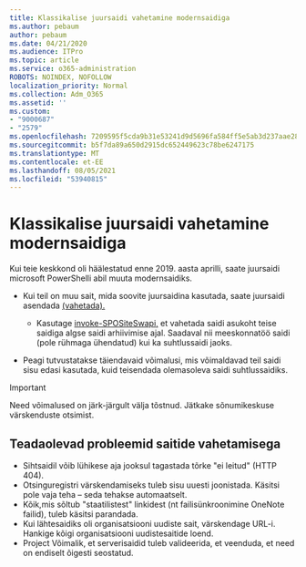 ```yaml
---
title: Klassikalise juursaidi vahetamine modernsaidiga
ms.author: pebaum
author: pebaum
ms.date: 04/21/2020
ms.audience: ITPro
ms.topic: article
ms.service: o365-administration
ROBOTS: NOINDEX, NOFOLLOW
localization_priority: Normal
ms.collection: Adm_O365
ms.assetid: ''
ms.custom:
- "9000687"
- "2579"
ms.openlocfilehash: 7209595f5cda9b31e53241d9d5696fa584ff5e5ab3d237aae28542bf7aec9398
ms.sourcegitcommit: b5f7da89a650d2915dc652449623c78be6247175
ms.translationtype: MT
ms.contentlocale: et-EE
ms.lasthandoff: 08/05/2021
ms.locfileid: "53940815"
---
```

# <a name="swap-your-classic-root-site-with-a-modern-site"></a>Klassikalise juursaidi vahetamine modernsaidiga

Kui teie keskkond oli häälestatud enne 2019. aasta aprilli, saate juursaidi microsoft PowerShelli abil muuta modernsaidiks.

- Kui teil on muu sait, mida soovite juursaidina kasutada, saate juursaidi asendada [(vahetada).](https://docs.microsoft.com/sharepoint/modern-root-site) 
    - Kasutage [invoke-SPOSiteSwapi,](https://docs.microsoft.com/powershell/module/sharepoint-online/invoke-spositeswap?view=sharepoint-ps) et vahetada saidi asukoht teise saidiga algse saidi arhiivimise ajal. Saadaval nii meeskonnatöö saidi (pole rühmaga ühendatud) kui ka suhtlussaidi jaoks. 

- Peagi tutvustatakse täiendavaid võimalusi, mis võimaldavad teil saidi sisu edasi kasutada, kuid teisendada olemasoleva saidi suhtlussaidiks. 
>[!Important]
>Need võimalused on järk-järgult välja tõstnud. Jätkake sõnumikeskuse värskenduste otsimist. 

## <a name="known-issues-with-swapping-sites"></a>Teadaolevad probleemid saitide vahetamisega

- Sihtsaidil võib lühikese aja jooksul tagastada tõrke "ei leitud" (HTTP 404).
- Otsinguregistri värskendamiseks tuleb sisu uuesti joonistada. Käsitsi pole vaja teha – seda tehakse automaatselt.
- Kõik,mis sõltub "staatilistest" linkidest (nt failisünkroonimine OneNote failid), tuleb käsitsi parandada.
- Kui lähtesaidiks oli organisatsiooni uudiste sait, värskendage URL-i. Hankige kõigi organisatsiooni uudistesaitide loend.
- Project Võimalik, et serverisaidid tuleb valideerida, et veenduda, et need on endiselt õigesti seostatud.
